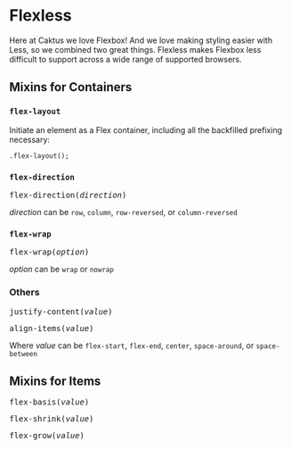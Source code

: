 # Flexless

Here at Caktus we love Flexbox! And we love making styling easier with Less,
so we combined two great things. Flexless makes Flexbox less difficult to support
across a wide range of supported browsers.

## Mixins for Containers

### `flex-layout`

Initiate an element as a Flex container, including all the backfilled prefixing necessary:

    .flex-layout();

### `flex-direction`

<pre>flex-direction(<em>direction</em>)</pre>

*direction* can be `row`, `column`, `row-reversed`, or `column-reversed`

### `flex-wrap`

<pre>flex-wrap(<em>option</em>)</pre>

*option* can be `wrap` or `nowrap`

### Others

<pre>justify-content(<em>value</em>)</pre>
<pre>align-items(<em>value</em>)</pre>

Where *value* can be `flex-start`, `flex-end`, `center`, `space-around`, or `space-between`

## Mixins for Items

<pre>flex-basis(<em>value</em>)</pre>
<pre>flex-shrink(<em>value</em>)</pre>
<pre>flex-grow(<em>value</em>)</pre>
